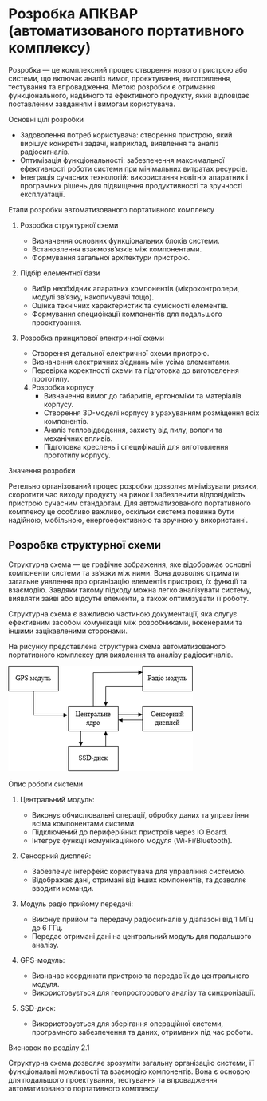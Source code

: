 # Розробка АПКВАР (автоматизованого портативного комплексу)

Розробка — це комплексний процес створення нового пристрою або системи, що включає аналіз вимог, проєктування, виготовлення, тестування та впровадження. Метою розробки є отримання функціонального, надійного та ефективного продукту, який відповідає поставленим завданням і вимогам користувача.

Основні цілі розробки

- Задоволення потреб користувача: створення пристрою, який вирішує конкретні задачі, наприклад, виявлення та аналіз радіосигналів.
- Оптимізація функціональності: забезпечення максимальної ефективності роботи системи при мінімальних витратах ресурсів.
- Інтеграція сучасних технологій: використання новітніх апаратних і програмних рішень для підвищення продуктивності та зручності експлуатації.

Етапи розробки автоматизованого портативного комплексу
1. Розробка структурної схеми
    - Визначення основних функціональних блоків системи.
    - Встановлення взаємозв’язків між компонентами.
    - Формування загальної архітектури пристрою.

2. Підбір елементної бази
    - Вибір необхідних апаратних компонентів (мікроконтролери, модулі зв’язку, накопичувачі тощо).
    - Оцінка технічних характеристик та сумісності елементів.
    - Формування специфікації компонентів для подальшого проєктування.

3. Розробка принципової електричної схеми
    - Створення детальної електричної схеми пристрою.
    - Визначення електричних з’єднань між усіма елементами.
    - Перевірка коректності схеми та підготовка до виготовлення прототипу.

    4. Розробка корпусу
        - Визначення вимог до габаритів, ергономіки та матеріалів корпусу.
        - Створення 3D-моделі корпусу з урахуванням розміщення всіх компонентів.
        - Аналіз тепловідведення, захисту від пилу, вологи та механічних впливів.
        - Підготовка креслень і специфікацій для виготовлення прототипу корпусу.

Значення розробки

Ретельно організований процес розробки дозволяє мінімізувати ризики, скоротити час виходу продукту на ринок і забезпечити відповідність пристрою сучасним стандартам. Для автоматизованого портативного комплексу це особливо важливо, оскільки система повинна бути надійною, мобільною, енергоефективною та зручною у використанні.

## Розробка структурної схеми

Структурна схема — це графічне зображення, яке відображає основні компоненти системи та зв’язки між ними. Вона дозволяє отримати загальне уявлення про організацію елементів пристрою, їх функції та взаємодію. Завдяки такому підходу можна легко аналізувати систему, виявляти зайві або відсутні елементи, а також оптимізувати її роботу.

Структурна схема є важливою частиною документації, яка слугує ефективним засобом комунікації між розробниками, інженерами та іншими зацікавленими сторонами.

На рисунку представлена структурна схема автоматизованого портативного комплексу для виявлення та аналізу радіосигналів. 

![Структурна схема](sheme/structural.drawio.png)

Опис роботи системи

1. Центральний модуль:
    * Виконує обчислювальні операції, обробку даних та управління всіма компонентами системи.
    * Підключений до периферійних пристроїв через IO Board.
    * Інтегрує функції комунікаційного модуля (Wi-Fi/Bluetooth).

2. Сенсорний дисплей:
    * Забезпечує інтерфейс користувача для управління системою.
    * Відображає дані, отримані від інших компонентів, та дозволяє вводити команди.

3. Модуль радіо прийому передачі:
    * Виконує прийом та передачу радіосигналів у діапазоні від 1 МГц до 6 ГГц.
    * Передає отримані дані на центральний модуль для подальшого аналізу.

4. GPS-модуль:
    * Визначає координати пристрою та передає їх до центрального модуля.
    * Використовується для геопросторового аналізу та синхронізації.

5. SSD-диск:
    * Використовується для зберігання операційної системи, програмного забезпечення та даних, отриманих під час роботи.

<!-- 6. USB карта відеозахоплення:
    * Використовується для захоплення відеосигналу з аналогових джерел, таких як камери або інші пристрої.
    * Дозволяє передавати відео та аудіо через USB для подальшого аналізу або збереження.
    * Забезпечує можливість інтеграції аналогових відеоджерел у систему для моніторингу або запису. -->

Висновок по розділу  2.1

Структурна схема дозволяє зрозуміти загальну організацію системи, її функціональні можливості та взаємодію компонентів. Вона є основою для подальшого проектування, тестування та впровадження автоматизованого портативного комплексу.
